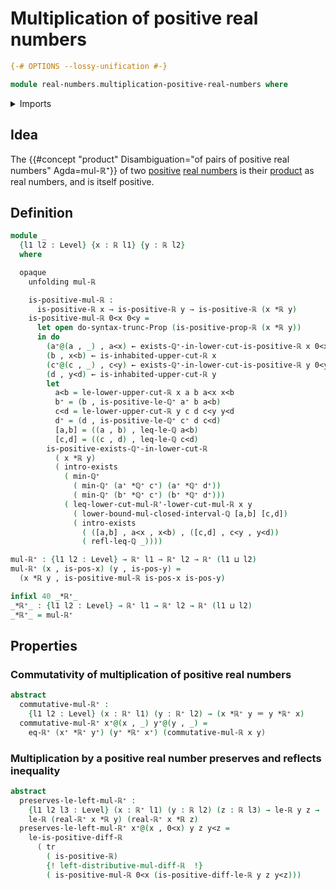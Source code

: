 # Multiplication of positive real numbers

```agda
{-# OPTIONS --lossy-unification #-}

module real-numbers.multiplication-positive-real-numbers where
```

<details><summary>Imports</summary>

```agda
open import elementary-number-theory.closed-intervals-rational-numbers
open import elementary-number-theory.inequality-rational-numbers
open import elementary-number-theory.minimum-positive-rational-numbers
open import elementary-number-theory.multiplication-closed-intervals-rational-numbers
open import elementary-number-theory.multiplication-positive-rational-numbers
open import elementary-number-theory.positive-rational-numbers
open import elementary-number-theory.strict-inequality-rational-numbers
open import real-numbers.strict-inequality-real-numbers

open import foundation.transport-along-identifications
open import foundation.dependent-pair-types
open import foundation.existential-quantification
open import foundation.identity-types
open import foundation.propositional-truncations
open import foundation.universe-levels

open import real-numbers.dedekind-real-numbers
open import real-numbers.multiplication-real-numbers
open import real-numbers.positive-real-numbers
```

</details>

## Idea

The
{{#concept "product" Disambiguation="of pairs of positive real numbers" Agda=mul-ℝ⁺}}
of two [positive](real-numbers.positive-real-numbers.md)
[real numbers](real-numbers.dedekind-real-numbers.md) is their
[product](real-numbers.multiplication-real-numbers.md) as real numbers, and is
itself positive.

## Definition

```agda
module _
  {l1 l2 : Level} {x : ℝ l1} {y : ℝ l2}
  where

  opaque
    unfolding mul-ℝ

    is-positive-mul-ℝ :
      is-positive-ℝ x → is-positive-ℝ y → is-positive-ℝ (x *ℝ y)
    is-positive-mul-ℝ 0<x 0<y =
      let open do-syntax-trunc-Prop (is-positive-prop-ℝ (x *ℝ y))
      in do
        (a⁺@(a , _) , a<x) ← exists-ℚ⁺-in-lower-cut-is-positive-ℝ x 0<x
        (b , x<b) ← is-inhabited-upper-cut-ℝ x
        (c⁺@(c , _) , c<y) ← exists-ℚ⁺-in-lower-cut-is-positive-ℝ y 0<y
        (d , y<d) ← is-inhabited-upper-cut-ℝ y
        let
          a<b = le-lower-upper-cut-ℝ x a b a<x x<b
          b⁺ = (b , is-positive-le-ℚ⁺ a⁺ b a<b)
          c<d = le-lower-upper-cut-ℝ y c d c<y y<d
          d⁺ = (d , is-positive-le-ℚ⁺ c⁺ d c<d)
          [a,b] = ((a , b) , leq-le-ℚ a<b)
          [c,d] = ((c , d) , leq-le-ℚ c<d)
        is-positive-exists-ℚ⁺-in-lower-cut-ℝ
          ( x *ℝ y)
          ( intro-exists
            ( min-ℚ⁺
              ( min-ℚ⁺ (a⁺ *ℚ⁺ c⁺) (a⁺ *ℚ⁺ d⁺))
              ( min-ℚ⁺ (b⁺ *ℚ⁺ c⁺) (b⁺ *ℚ⁺ d⁺)))
            ( leq-lower-cut-mul-ℝ'-lower-cut-mul-ℝ x y
              ( lower-bound-mul-closed-interval-ℚ [a,b] [c,d])
              ( intro-exists
                ( ([a,b] , a<x , x<b) , ([c,d] , c<y , y<d))
                ( refl-leq-ℚ _))))

mul-ℝ⁺ : {l1 l2 : Level} → ℝ⁺ l1 → ℝ⁺ l2 → ℝ⁺ (l1 ⊔ l2)
mul-ℝ⁺ (x , is-pos-x) (y , is-pos-y) =
  (x *ℝ y , is-positive-mul-ℝ is-pos-x is-pos-y)

infixl 40 _*ℝ⁺_
_*ℝ⁺_ : {l1 l2 : Level} → ℝ⁺ l1 → ℝ⁺ l2 → ℝ⁺ (l1 ⊔ l2)
_*ℝ⁺_ = mul-ℝ⁺
```

## Properties

### Commutativity of multiplication of positive real numbers

```agda
abstract
  commutative-mul-ℝ⁺ :
    {l1 l2 : Level} (x : ℝ⁺ l1) (y : ℝ⁺ l2) → (x *ℝ⁺ y ＝ y *ℝ⁺ x)
  commutative-mul-ℝ⁺ x⁺@(x , _) y⁺@(y , _) =
    eq-ℝ⁺ (x⁺ *ℝ⁺ y⁺) (y⁺ *ℝ⁺ x⁺) (commutative-mul-ℝ x y)
```

### Multiplication by a positive real number preserves and reflects inequality

```agda
abstract
  preserves-le-left-mul-ℝ⁺ :
    {l1 l2 l3 : Level} (x : ℝ⁺ l1) (y : ℝ l2) (z : ℝ l3) → le-ℝ y z →
    le-ℝ (real-ℝ⁺ x *ℝ y) (real-ℝ⁺ x *ℝ z)
  preserves-le-left-mul-ℝ⁺ x⁺@(x , 0<x) y z y<z =
    le-is-positive-diff-ℝ
      ( tr
        ( is-positive-ℝ)
        {! left-distributive-mul-diff-ℝ  !}
        ( is-positive-mul-ℝ 0<x (is-positive-diff-le-ℝ y z y<z)))
```
